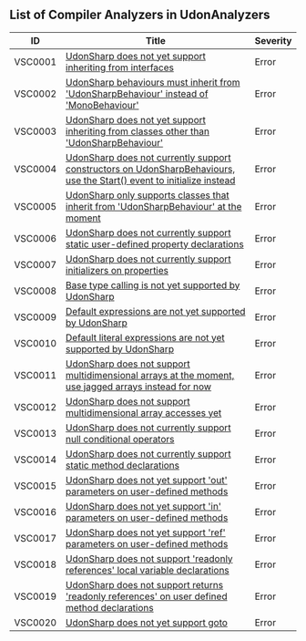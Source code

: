 ## List of Compiler Analyzers in UdonAnalyzers

| ID      | Title                                                                                                                                 | Severity | 
| ------- | ------------------------------------------------------------------------------------------------------------------------------------- | -------- | 
| VSC0001 | [UdonSharp does not yet support inheriting from interfaces](./VSC0001.md)                                                             | Error    | 
| VSC0002 | [UdonSharp behaviours must inherit from 'UdonSharpBehaviour' instead of 'MonoBehaviour'](./VSC0002.md)                                | Error    | 
| VSC0003 | [UdonSharp does not yet support inheriting from classes other than 'UdonSharpBehaviour'](./VSC0003.md)                                | Error    | 
| VSC0004 | [UdonSharp does not currently support constructors on UdonSharpBehaviours, use the Start() event to initialize instead](./VSC0004.md) | Error    | 
| VSC0005 | [UdonSharp only supports classes that inherit from 'UdonSharpBehaviour' at the moment](./VSC0005.md)                                  | Error    | 
| VSC0006 | [UdonSharp does not currently support static user-defined property declarations](./VSC0006.md)                                        | Error    | 
| VSC0007 | [UdonSharp does not currently support initializers on properties](./VSC0007.md)                                                       | Error    | 
| VSC0008 | [Base type calling is not yet supported by UdonSharp](./VSC0008.md)                                                                   | Error    | 
| VSC0009 | [Default expressions are not yet supported by UdonSharp](./VSC0009.md)                                                                | Error    | 
| VSC0010 | [Default literal expressions are not yet supported by UdonSharp](./VSC0010.md)                                                        | Error    | 
| VSC0011 | [UdonSharp does not support multidimensional arrays at the moment, use jagged arrays instead for now](./VSC0011.md)                   | Error    | 
| VSC0012 | [UdonSharp does not support multidimensional array accesses yet](./VSC0012.md)                                                        | Error    | 
| VSC0013 | [UdonSharp does not currently support null conditional operators](./VSC0013.md)                                                       | Error    | 
| VSC0014 | [UdonSharp does not currently support static method declarations](./VSC0014.md)                                                       | Error    | 
| VSC0015 | [UdonSharp does not yet support 'out' parameters on user-defined methods](./VSC0015.md)                                               | Error    | 
| VSC0016 | [UdonSharp does not yet support 'in' parameters on user-defined methods](./VSC0016.md)                                                | Error    | 
| VSC0017 | [UdonSharp does not yet support 'ref' parameters on user-defined methods](./VSC0017.md)                                               | Error    | 
| VSC0018 | [UdonSharp does not support 'readonly references' local variable declarations](./VSC0018.md)                                          | Error    | 
| VSC0019 | [UdonSharp does not support returns 'readonly references' on user defined method declarations](./VSC0019.md)                          | Error    | 
| VSC0020 | [UdonSharp does not yet support goto](./VSC0020.md)                                                                                   | Error    | 


